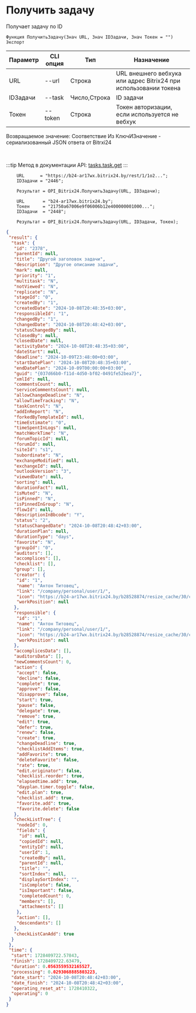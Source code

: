 ﻿---
sidebar_position: 1
---

# Получить задачу
 Получает задачу по ID



`Функция ПолучитьЗадачу(Знач URL, Знач IDЗадачи, Знач Токен = "") Экспорт`

  | Параметр | CLI опция | Тип | Назначение |
  |-|-|-|-|
  | URL | --url | Строка | URL внешнего вебхука или адрес Bitrix24 при использовании токена |
  | IDЗадачи | --task | Число,Строка | ID задачи |
  | Токен | --token | Строка | Токен авторизации, если используется не вебхук |

  
  Возвращаемое значение:   Соответствие Из КлючИЗначение - сериализованный JSON ответа от Bitrxi24

<br/>

:::tip
Метод в документации API: [tasks.task.get](https://dev.1c-bitrix.ru/rest_help/tasks/task/tasks/tasks_task_get.php)
:::
<br/>


```bsl title="Пример кода"
    URL      = "https://b24-ar17wx.bitrix24.by/rest/1/1o2...";
    IDЗадачи = "2446";

    Результат = OPI_Bitrix24.ПолучитьЗадачу(URL, IDЗадачи);

    URL       = "b24-ar17wx.bitrix24.by";
    Токен     = "21750a67006e9f06006b12e400000001000...";
    IDЗадачи  = "2448";

    Результат = OPI_Bitrix24.ПолучитьЗадачу(URL, IDЗадачи, Токен);
```
    



```json title="Результат"
{
 "result": {
  "task": {
   "id": "2378",
   "parentId": null,
   "title": "Другой заголовок задачи",
   "description": "Другое описание задачи",
   "mark": null,
   "priority": "1",
   "multitask": "N",
   "notViewed": "N",
   "replicate": "N",
   "stageId": "0",
   "createdBy": "1",
   "createdDate": "2024-10-08T20:48:35+03:00",
   "responsibleId": "1",
   "changedBy": "1",
   "changedDate": "2024-10-08T20:48:42+03:00",
   "statusChangedBy": null,
   "closedBy": null,
   "closedDate": null,
   "activityDate": "2024-10-08T20:48:35+03:00",
   "dateStart": null,
   "deadline": "2024-10-09T23:48:00+03:00",
   "startDatePlan": "2024-10-08T20:48:35+03:00",
   "endDatePlan": "2024-10-09T00:00:00+03:00",
   "guid": "{037d66b0-f11d-4d50-bf02-0491fe52bea7}",
   "xmlId": null,
   "commentsCount": null,
   "serviceCommentsCount": null,
   "allowChangeDeadline": "N",
   "allowTimeTracking": "N",
   "taskControl": "N",
   "addInReport": "N",
   "forkedByTemplateId": null,
   "timeEstimate": "0",
   "timeSpentInLogs": null,
   "matchWorkTime": "N",
   "forumTopicId": null,
   "forumId": null,
   "siteId": "s1",
   "subordinate": "N",
   "exchangeModified": null,
   "exchangeId": null,
   "outlookVersion": "3",
   "viewedDate": null,
   "sorting": null,
   "durationFact": null,
   "isMuted": "N",
   "isPinned": "N",
   "isPinnedInGroup": "N",
   "flowId": null,
   "descriptionInBbcode": "Y",
   "status": "2",
   "statusChangedDate": "2024-10-08T20:48:42+03:00",
   "durationPlan": null,
   "durationType": "days",
   "favorite": "N",
   "groupId": "0",
   "auditors": [],
   "accomplices": [],
   "checklist": [],
   "group": [],
   "creator": {
    "id": "1",
    "name": "Антон Титовец",
    "link": "/company/personal/user/1/",
    "icon": "https://b24-ar17wx.bitrix24.by/b28528874/resize_cache/30/c0120a8d7c10d63c83e32398d1ec4d9e/main/d7e/d7e99cf556e4ab676463dae2c00ddfbb/a7e0af6899300e3c684caeca5c334d81.jpg",
    "workPosition": null
   },
   "responsible": {
    "id": "1",
    "name": "Антон Титовец",
    "link": "/company/personal/user/1/",
    "icon": "https://b24-ar17wx.bitrix24.by/b28528874/resize_cache/30/c0120a8d7c10d63c83e32398d1ec4d9e/main/d7e/d7e99cf556e4ab676463dae2c00ddfbb/a7e0af6899300e3c684caeca5c334d81.jpg",
    "workPosition": null
   },
   "accomplicesData": [],
   "auditorsData": [],
   "newCommentsCount": 0,
   "action": {
    "accept": false,
    "decline": false,
    "complete": true,
    "approve": false,
    "disapprove": false,
    "start": true,
    "pause": false,
    "delegate": true,
    "remove": true,
    "edit": true,
    "defer": true,
    "renew": false,
    "create": true,
    "changeDeadline": true,
    "checklistAddItems": true,
    "addFavorite": true,
    "deleteFavorite": false,
    "rate": true,
    "edit.originator": false,
    "checklist.reorder": true,
    "elapsedtime.add": true,
    "dayplan.timer.toggle": false,
    "edit.plan": true,
    "checklist.add": true,
    "favorite.add": true,
    "favorite.delete": false
   },
   "checkListTree": {
    "nodeId": 0,
    "fields": {
     "id": null,
     "copiedId": null,
     "entityId": null,
     "userId": 1,
     "createdBy": null,
     "parentId": null,
     "title": "",
     "sortIndex": null,
     "displaySortIndex": "",
     "isComplete": false,
     "isImportant": false,
     "completedCount": 0,
     "members": [],
     "attachments": []
    },
    "action": [],
    "descendants": []
   },
   "checkListCanAdd": true
  }
 },
 "time": {
  "start": 1728409722.57843,
  "finish": 1728409722.63479,
  "duration": 0.0563559532165527,
  "processing": 0.0293068885803223,
  "date_start": "2024-10-08T20:48:42+03:00",
  "date_finish": "2024-10-08T20:48:42+03:00",
  "operating_reset_at": 1728410322,
  "operating": 0
 }
}
```
